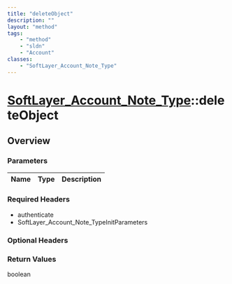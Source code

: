 ```yaml
---
title: "deleteObject"
description: ""
layout: "method"
tags:
    - "method"
    - "sldn"
    - "Account"
classes:
    - "SoftLayer_Account_Note_Type"
---
```

# [SoftLayer_Account_Note_Type](/reference/services/SoftLayer_Account_Note_Type)::deleteObject




## Overview 


### Parameters 
|Name | Type | Description |
| --- | --- | --- |


### Required Headers
* authenticate
* SoftLayer_Account_Note_TypeInitParameters

### Optional Headers

### Return Values
boolean


